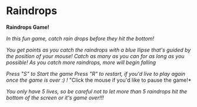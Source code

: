 Raindrops
=========

**Raindrops Game!**

*In this fun game, catch rain drops before they hit the bottom!*

*You get points as you catch the raindrops with a blue llipse that's guided by the position of your mouse! Catch as many as you can for as long as you possible! As you catch more raindrops, more will begin falling*

*Press "S" to Start the game*
*Press "R" to restart, if you'd live to play again once the game is over :) !*
"Click the mouse if you'd like to pause the game!*


*You only have 5 lives, so be careful not to let more than 5 raindrops hit the bottom of the screen or it's game over!!!*

